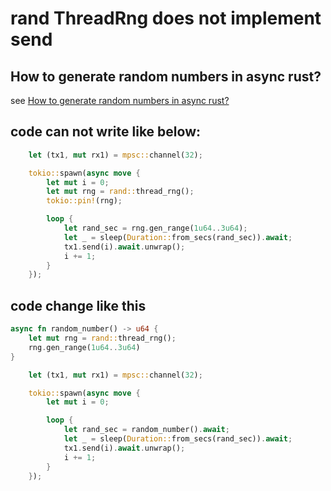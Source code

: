 # rand ThreadRng does not implement send

## How to generate random numbers in async rust?
see [How to generate random numbers in async rust?](https://stackoverflow.com/questions/67443847/how-to-generate-random-numbers-in-async-rust)

## code can not write like below:

``` rust
    let (tx1, mut rx1) = mpsc::channel(32);

    tokio::spawn(async move {
        let mut i = 0;
        let mut rng = rand::thread_rng();
        tokio::pin!(rng);

        loop {
            let rand_sec = rng.gen_range(1u64..3u64);
            let _ = sleep(Duration::from_secs(rand_sec)).await;
            tx1.send(i).await.unwrap();
            i += 1;
        }
    });
```


## code change like this

``` rust
async fn random_number() -> u64 {
    let mut rng = rand::thread_rng();
    rng.gen_range(1u64..3u64)
}

    let (tx1, mut rx1) = mpsc::channel(32);

    tokio::spawn(async move {
        let mut i = 0;

        loop {
            let rand_sec = random_number().await;
            let _ = sleep(Duration::from_secs(rand_sec)).await;
            tx1.send(i).await.unwrap();
            i += 1;
        }
    });
```
